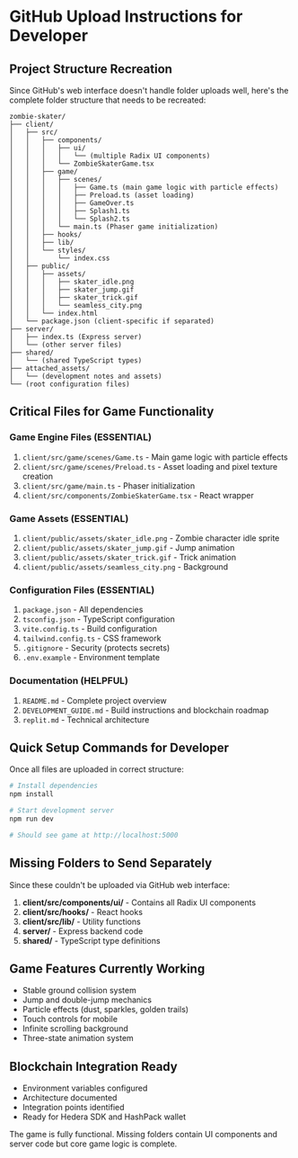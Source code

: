 # GitHub Upload Instructions for Developer

## Project Structure Recreation

Since GitHub's web interface doesn't handle folder uploads well, here's the complete folder structure that needs to be recreated:

```
zombie-skater/
├── client/
│   ├── src/
│   │   ├── components/
│   │   │   ├── ui/
│   │   │   │   └── (multiple Radix UI components)
│   │   │   └── ZombieSkaterGame.tsx
│   │   ├── game/
│   │   │   ├── scenes/
│   │   │   │   ├── Game.ts (main game logic with particle effects)
│   │   │   │   ├── Preload.ts (asset loading)
│   │   │   │   ├── GameOver.ts
│   │   │   │   ├── Splash1.ts
│   │   │   │   └── Splash2.ts
│   │   │   └── main.ts (Phaser game initialization)
│   │   ├── hooks/
│   │   ├── lib/
│   │   └── styles/
│   │       └── index.css
│   ├── public/
│   │   ├── assets/
│   │   │   ├── skater_idle.png
│   │   │   ├── skater_jump.gif
│   │   │   ├── skater_trick.gif
│   │   │   └── seamless_city.png
│   │   └── index.html
│   └── package.json (client-specific if separated)
├── server/
│   ├── index.ts (Express server)
│   └── (other server files)
├── shared/
│   └── (shared TypeScript types)
├── attached_assets/
│   └── (development notes and assets)
└── (root configuration files)
```

## Critical Files for Game Functionality

### Game Engine Files (ESSENTIAL)
1. `client/src/game/scenes/Game.ts` - Main game logic with particle effects
2. `client/src/game/scenes/Preload.ts` - Asset loading and pixel texture creation
3. `client/src/game/main.ts` - Phaser initialization
4. `client/src/components/ZombieSkaterGame.tsx` - React wrapper

### Game Assets (ESSENTIAL)
1. `client/public/assets/skater_idle.png` - Zombie character idle sprite
2. `client/public/assets/skater_jump.gif` - Jump animation
3. `client/public/assets/skater_trick.gif` - Trick animation
4. `client/public/assets/seamless_city.png` - Background

### Configuration Files (ESSENTIAL)
1. `package.json` - All dependencies
2. `tsconfig.json` - TypeScript configuration
3. `vite.config.ts` - Build configuration
4. `tailwind.config.ts` - CSS framework
5. `.gitignore` - Security (protects secrets)
6. `.env.example` - Environment template

### Documentation (HELPFUL)
1. `README.md` - Complete project overview
2. `DEVELOPMENT_GUIDE.md` - Build instructions and blockchain roadmap
3. `replit.md` - Technical architecture

## Quick Setup Commands for Developer

Once all files are uploaded in correct structure:

```bash
# Install dependencies
npm install

# Start development server
npm run dev

# Should see game at http://localhost:5000
```

## Missing Folders to Send Separately

Since these couldn't be uploaded via GitHub web interface:

1. **client/src/components/ui/** - Contains all Radix UI components
2. **client/src/hooks/** - React hooks
3. **client/src/lib/** - Utility functions
4. **server/** - Express backend code
5. **shared/** - TypeScript type definitions

## Game Features Currently Working

- Stable ground collision system
- Jump and double-jump mechanics
- Particle effects (dust, sparkles, golden trails)
- Touch controls for mobile
- Infinite scrolling background
- Three-state animation system

## Blockchain Integration Ready

- Environment variables configured
- Architecture documented
- Integration points identified
- Ready for Hedera SDK and HashPack wallet

The game is fully functional. Missing folders contain UI components and server code but core game logic is complete.